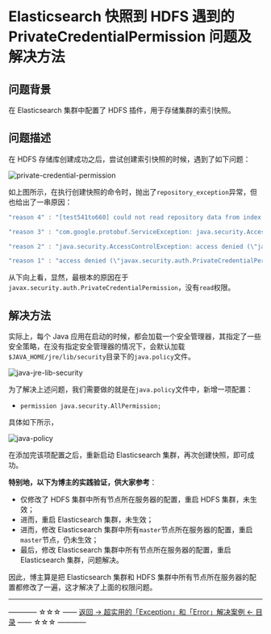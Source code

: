 # Elasticsearch 快照到 HDFS 遇到的 PrivateCredentialPermission 问题及解决方法

## 问题背景

在 Elasticsearch 集群中配置了 HDFS 插件，用于存储集群的索引快照。

## 问题描述

在 HDFS 存储库创建成功之后，尝试创建索引快照的时候，遇到了如下问题：

![private-credential-permission](https://github.com/guobinhit/cg-blog/blob/master/images/solutioncase/part-3-others/es-hdfs-permission/private-credential-permission.png)

如上图所示，在执行创建快照的命令时，抛出了`repository_exception`异常，但也给出了一串原因：

```java
"reason 4" : "[test541to660] could not read repository data from index blob"

"reason 3" : "com.google.protobuf.ServiceException: java.security.AccessControlException: access denied (\"javax.security.auth.PrivateCredentialPermission\" \"org.apache.hadoop.security.Credentials\" \"read\")"

"reason 2" : "java.security.AccessControlException: access denied (\"javax.security.auth.PrivateCredentialPermission\" \"org.apache.hadoop.security.Credentials\" \"read\")"

"reason 1" : "access denied (\"javax.security.auth.PrivateCredentialPermission\" \"org.apache.hadoop.security.Credentials\" \"read\")"
```

从下向上看，显然，最根本的原因在于`javax.security.auth.PrivateCredentialPermission`，没有`read`权限。

## 解决方法

实际上，每个 Java 应用在启动的时候，都会加载一个安全管理器，其指定了一些安全策略，在没有指定安全管理器的情况下，会默认加载`$JAVA_HOME/jre/lib/security`目录下的`java.policy`文件。

![java-jre-lib-security](https://github.com/guobinhit/cg-blog/blob/master/images/solutioncase/part-3-others/es-hdfs-permission/java-jre-lib-security.png)

为了解决上述问题，我们需要做的就是在`java.policy`文件中，新增一项配置：

- `permission java.security.AllPermission;`

具体如下所示，

![java-policy](https://github.com/guobinhit/cg-blog/blob/master/images/solutioncase/part-3-others/es-hdfs-permission/java-policy.png)

在添加完该项配置之后，重新启动 Elasticsearch 集群，再次创建快照，即可成功。

**特别地，以下为博主的实践验证，供大家参考**：

- 仅修改了 HDFS 集群中所有节点所在服务器的配置，重启 HDFS 集群，未生效；
- 进而，重启 Elasticsearch 集群，未生效；
- 进而，修改 Elasticsearch 集群中所有`master`节点所在服务器的配置，重启`master`节点，仍未生效；
- 最后，修改 Elasticsearch 集群中所有节点所在服务器的配置，重启 Elasticsearch 集群，问题解决。

因此，博主算是把 Elasticsearch 集群和 HDFS 集群中所有节点所在服务器的配置都修改了一遍，这才解决了上面的权限问题。




----------
———— ☆☆☆ —— [返回 -> 超实用的「Exception」和「Error」解决案例 <- 目录](https://github.com/guobinhit/cg-blog/blob/master/articles/solutioncase/README.md) —— ☆☆☆ ————